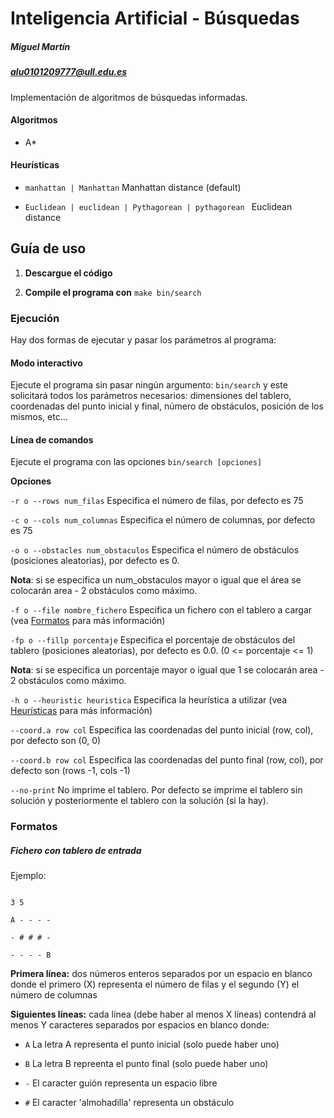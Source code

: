 
# Inteligencia Artificial - Búsquedas

##### Miguel Martín

##### alu0101209777@ull.edu.es

Implementación de algoritmos de búsquedas informadas.

#### Algoritmos

* A*

  

#### Heurísticas
*  ``` manhattan | Manhattan ``` Manhattan distance (default)

*  ```Euclidean | euclidean | Pythagorean | pythagorean ``` Euclidean distance

  
  

## Guía de uso

  

1.  **Descargue el código**

2.  **Compile el programa con**  ```make bin/search ```

  

### Ejecución

Hay dos formas de ejecutar y pasar los parámetros al programa:

#### Modo interactivo

Ejecute el programa sin pasar ningún argumento: ```bin/search``` y este solicitará todos los parámetros necesarios: dimensiones del tablero, coordenadas del punto inicial y final, número de obstáculos, posición de los mismos, etc...

#### Línea de comandos

Ejecute el programa con las opciones ```bin/search [opciones]```

**Opciones**

  

```-r o --rows num_filas``` Especifica el número de filas, por defecto es 75

  

```-c o --cols num_columnas``` Especifica el número de columnas, por defecto es 75

  

```-o o --obstacles num_obstaculos``` Especifica el número de obstáculos (posiciones aleatorias), por defecto es 0. <br>

**Nota**: si se especifica un num_obstaculos mayor o igual que el área se colocarán area - 2 obstáculos como máximo.

  

```-f o --file nombre_fichero``` Especifica un fichero con el tablero a cargar (vea [Formatos](#formatos) para más información)

  

```-fp o --fillp porcentaje``` Especifica el porcentaje de obstáculos del tablero (posiciones aleatorias), por defecto es 0.0. (0 <= porcentaje <= 1) <br>

**Nota**: si se especifica un porcentaje mayor o igual que 1 se colocarán area - 2 obstáculos como máximo.

  

```-h o --heuristic heuristica``` Especifica la heurística a utilizar (vea [Heurísticas](#heuristicas) para más información)

```--coord.a row col``` Especifica las coordenadas del punto inicial (row, col), por defecto son (0, 0)

```--coord.b row col``` Especifica las coordenadas del punto final (row, col), por defecto son (rows -1, cols -1)

```--no-print``` No imprime el tablero. Por defecto se imprime el tablero sin solución y posteriormente el tablero con la solución (si la hay).

### Formatos

  

##### Fichero con tablero de entrada

Ejemplo:

```

3 5

A - - - -

- # # # -

- - - - B

```

**Primera línea:** dos números enteros separados por un espacio en blanco donde el primero (X) representa el número de filas y el segundo (Y) el número de columnas <br>

**Siguientes líneas:** cada línea (debe haber al menos X líneas) contendrá al menos Y caracteres separados por espacios en blanco donde:

+  ```A``` La letra A representa el punto inicial (solo puede haber uno)

+  ```B``` La letra B repreenta el punto final (solo puede haber uno)

+  ```-``` El caracter guión representa un espacio libre

+  ```#``` El caracter 'almohadilla' representa un obstáculo
